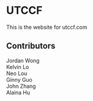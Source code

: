 # UTCCF

This is the website for utccf.com

## Contributors

Jordan Wong<br />
Kelvin Lo<br />
Neo Lou<br />
Ginny Guo<br />
John Zhang<br />
Alaina Hu<br />
